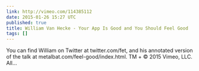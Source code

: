 ```yaml
---
link: http://vimeo.com/114385112
date: 2015-01-26 15:27 UTC
published: true
title: William Van Hecke - Your App Is Good and You Should Feel Good
tags: []
---
```


You can find William on Twitter at twitter.com/fet, and his annotated version of the talk at metalbat.com/feel-good/index.html.
TM + © 2015 Vimeo, LLC. All…
